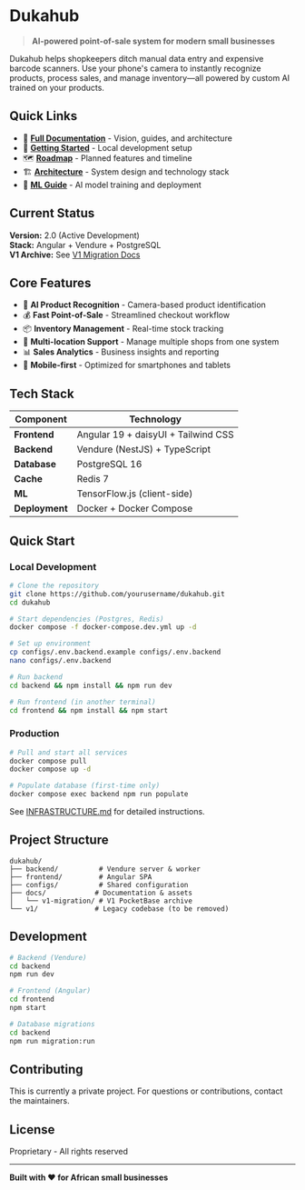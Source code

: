 # Dukahub

> **AI-powered point-of-sale system for modern small businesses**

Dukahub helps shopkeepers ditch manual data entry and expensive barcode scanners. Use your phone's camera to instantly recognize products, process sales, and manage inventory—all powered by custom AI trained on your products.

## Quick Links

- 📖 **[Full Documentation](./docs/README.md)** - Vision, guides, and architecture
- 🚀 **[Getting Started](./ENVIRONMENT_SETUP.md)** - Local development setup
- 🗺️ **[Roadmap](./ROADMAP.md)** - Planned features and timeline
- 🏗️ **[Architecture](./ARCHITECTURE.md)** - System design and technology stack
- 🤖 **[ML Guide](./ML_GUIDE.md)** - AI model training and deployment

## Current Status

**Version:** 2.0 (Active Development)  
**Stack:** Angular + Vendure + PostgreSQL  
**V1 Archive:** See [V1 Migration Docs](./docs/v1-migration/MIGRATION_SUMMARY.md)

## Core Features

- 🎯 **AI Product Recognition** - Camera-based product identification
- 💰 **Fast Point-of-Sale** - Streamlined checkout workflow
- 📦 **Inventory Management** - Real-time stock tracking
- 🏪 **Multi-location Support** - Manage multiple shops from one system
- 📊 **Sales Analytics** - Business insights and reporting
- 📱 **Mobile-first** - Optimized for smartphones and tablets

## Tech Stack

| Component      | Technology                          |
| -------------- | ----------------------------------- |
| **Frontend**   | Angular 19 + daisyUI + Tailwind CSS |
| **Backend**    | Vendure (NestJS) + TypeScript       |
| **Database**   | PostgreSQL 16                       |
| **Cache**      | Redis 7                             |
| **ML**         | TensorFlow.js (client-side)         |
| **Deployment** | Docker + Docker Compose             |

## Quick Start

### Local Development
```bash
# Clone the repository
git clone https://github.com/yourusername/dukahub.git
cd dukahub

# Start dependencies (Postgres, Redis)
docker compose -f docker-compose.dev.yml up -d

# Set up environment
cp configs/.env.backend.example configs/.env.backend
nano configs/.env.backend

# Run backend
cd backend && npm install && npm run dev

# Run frontend (in another terminal)
cd frontend && npm install && npm start
```

### Production
```bash
# Pull and start all services
docker compose pull
docker compose up -d

# Populate database (first-time only)
docker compose exec backend npm run populate
```

See [INFRASTRUCTURE.md](./INFRASTRUCTURE.md) for detailed instructions.

## Project Structure

```
dukahub/
├── backend/          # Vendure server & worker
├── frontend/         # Angular SPA
├── configs/          # Shared configuration
├── docs/            # Documentation & assets
│   └── v1-migration/ # V1 PocketBase archive
└── v1/              # Legacy codebase (to be removed)
```

## Development

```bash
# Backend (Vendure)
cd backend
npm run dev

# Frontend (Angular)
cd frontend
npm start

# Database migrations
cd backend
npm run migration:run
```

## Contributing

This is currently a private project. For questions or contributions, contact the maintainers.

## License

Proprietary - All rights reserved

---

**Built with ❤️ for African small businesses**

